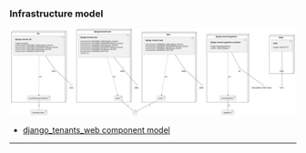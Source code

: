 
### Infrastructure model
![Infrastructure main model](.infragenie/infrastructure_main_model.svg)
- [django_tenants_web component model](.infragenie/django_tenants_web_component_model.svg)

---
